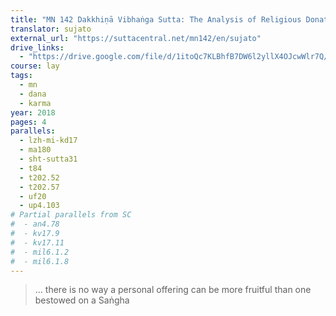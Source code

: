 ```yaml
---
title: "MN 142 Dakkhiṇā Vibhaṅga Sutta: The Analysis of Religious Donations"
translator: sujato
external_url: "https://suttacentral.net/mn142/en/sujato"
drive_links:
  - "https://drive.google.com/file/d/1itoQc7KLBhfB7DW6l2yllX4OJcwWlr7Q/view?usp=drivesdk"
course: lay
tags:
  - mn
  - dana
  - karma
year: 2018
pages: 4
parallels:
  - lzh-mi-kd17
  - ma180
  - sht-sutta31
  - t84
  - t202.52
  - t202.57
  - uf20
  - up4.103
# Partial parallels from SC
#  - an4.78
#  - kv17.9
#  - kv17.11
#  - mil6.1.2
#  - mil6.1.8
---
```


> … there is no way a personal offering can be more fruitful than one bestowed on a Saṅgha
